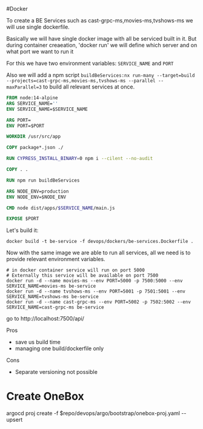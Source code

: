 #Docker


To create a BE Services such as cast-grpc-ms,movies-ms,tvshows-ms we will use single dockerfile.

Basically we will have single docker image with all be serviced built in it.
But during container creaeation, 'docker run' we will define which server and on what port we want to run it

For this we have two environment variables: `SERVICE_NAME` and `PORT`

Also we will add a npm script `buildBeServices:nx run-many --target=build --projects=cast-grpc-ms,movies-ms,tvshows-ms --parallel --maxParallel=3` to build all relevant services at once.

```dockerfile
FROM node:14-alpine
ARG SERVICE_NAME=''
ENV SERVICE_NAME=$SERVICE_NAME

ARG PORT=
ENV PORT=$PORT

WORKDIR /usr/src/app

COPY package*.json ./

RUN CYPRESS_INSTALL_BINARY=0 npm i --cilent --no-audit

COPY . .

RUN npm run buildBeServices

ARG NODE_ENV=production
ENV NODE_ENV=$NODE_ENV

CMD node dist/apps/$SERVICE_NAME/main.js

EXPOSE $PORT
```

Let's build it:
```shell
docker build -t be-service -f devops/dockers/be-services.Dockerfile .
```

Now with the same image we are able to run all services, all we need is to provide relevant environment variables.

```shell
# in docker container service will run on port 5000
# Externally this service will be available on port 7500
docker run -d --name movies-ms --env PORT=5000 -p 7500:5000 --env SERVICE_NAME=movies-ms be-service
docker run -d --name tvshows-ms --env PORT=5001 -p 7501:5001 --env SERVICE_NAME=tvshows-ms be-service
docker run -d --name cast-grpc-ms --env PORT=5002 -p 7502:5002 --env SERVICE_NAME=cast-grpc-ms be-service
```
go to http://localhost:7500/api/

Pros
- save us build time
- managing one build/dockerfile only

Cons
- Separate versioning not possible




# Create OneBox
argocd proj create -f $repo/devops/argo/bootstrap/onebox-proj.yaml --upsert


